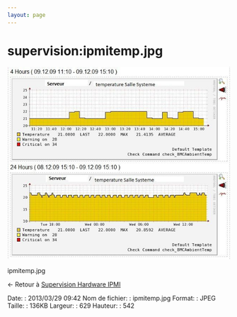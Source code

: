 ```yaml
---
layout: page
---
```


supervision:ipmitemp.jpg
========================

[![ipmitemp.jpg](../../assets/media/supervision/ipmitemp.jpg@cache=&w=629&h=542 "ipmitemp.jpg")](../../assets/media/supervision/ipmitemp.jpg@cache= "Afficher le fichier original")

ipmitemp.jpg

← Retour à [Supervision Hardware
IPMI](../../supervision/ipmi.html "supervision:ipmi")

Date:
:   2013/03/29 09:42
Nom de fichier:
:   ipmitemp.jpg
Format:
:   JPEG
Taille:
:   136KB
Largeur:
:   629
Hauteur:
:   542


